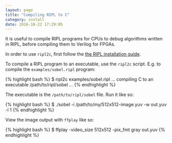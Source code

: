 ```yaml
---
layout: page
title: "Compiling RIPL to C"
category: install
date: 2016-10-22 17:29:05
---
```


It is useful to compile RIPL programs for CPUs to debug algorithms
written in RIPL, before compiling them to Verilog for FPGAs.

In order to use `ripl2c`, first follow the
[the RIPL installation guide](/install/install-ripl.html).

To compile a RIPL program to an executable, use the `ripl2c` script.
E.g. to compile the `examples/sobel.ripl` program:

{% highlight bash %}
$ ripl2c examples/sobel.ripl
...
compiling C to an executable /path/to/ripl/sobel ...
{% endhighlight %}

The executable is the `/path/to/ripl/sobel` file. Run it like so:

{% highlight bash %}
$ ./sobel -i /path/to/my/512x512-image.yuv -w out.yuv -l 1
{% endhighlight %}

View the image output with `ffplay` like so:

{% highlight bash %}
$ ffplay -video_size 512x512 -pix_fmt gray out.yuv
{% endhighlight %}
